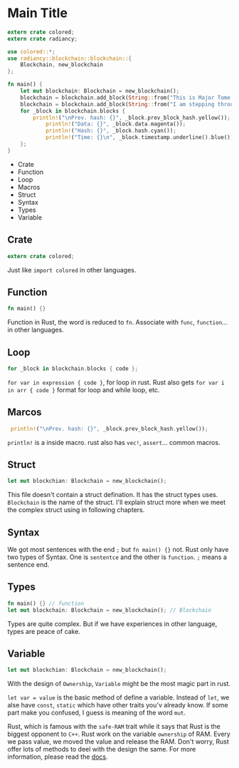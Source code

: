 
# Main Title

```rust
extern crate colored; 
extern crate radiancy; 

use colored::*; 
use radiancy::blockchain::blockchain::{
    Blockchain, new_blockchain
};

fn main() {
    let mut blockchain: Blockchain = new_blockchain();        
    blockchain = blockchain.add_block(String::from("This is Major Tome to Ground Control."));
    blockchain = blockchain.add_block(String::from("I am stepping through the door."));
    for _block in blockchain.blocks {
        println!("\nPrev. hash: {}", _block.prev_block_hash.yellow());
		    println!("Data: {}", _block.data.magenta());
		    println!("Hash: {}", _block.hash.cyan());
		    println!("Time: {}\n", _block.timestamp.underline().blue());
    };
}
```

+ Crate
+ Function
+ Loop
+ Macros
+ Struct
+ Syntax
+ Types
+ Variable

## Crate

```rust
extern crate colored;
```
Just like `import colored` in other languages.

## Function
```rust
fn main() {}
```
Function in Rust, the word is reduced to `fn`. Associate with `func`, `function`... in other languages.

## Loop

```rust
for _block in blockchain.blocks { code };
```

`for var in expression { code }`, for loop in rust. Rust also gets `for var i in arr { code }` format for loop and while loop, etc.

## Marcos

```rust
 println!("\nPrev. hash: {}", _block.prev_block_hash.yellow());
```
`println!` is a inside macro. rust also has `vec!`, `assert`... common macros.

## Struct

```rust
let mut blockchian: Blockchain = new_blockchain();
```
This file doesn't contain a struct defination. It has the struct types uses. `Blockchain` is the name of the struct. I'll explain struct more when we meet the complex struct using in following chapters.

## Syntax

We got most sentences with the end `;` but `fn main() {}` not. Rust only have two types of Syntax.
One is `sententce` and the other is `function`. `;` means a sentence end.

## Types

```rust
fn main() {} // function
let mut blockchain: Blockchain = new_blockchain(); // Blockchain
```
Types are quite complex. But if we have experiences in other language, types are peace of cake.

## Variable

```rust
let mut blockchian: Blockchain = new_blockchain();
```

With the design of `Ownership`, `Variable` might be the most magic part in rust. 

`let var = value` is the basic method of define a variable. Instead of `let`, we alse have `const`, `static` which have other traits you'v already know. If some part make you confused, I guess is meaning of the word `mut`.

Rust, which is famous with the `safe-RAM` trait while it says that Rust is the biggest opponent to `C++`. Rust work on the variable `ownership` of RAM. Every we pass value, we moved the value and release the RAM. Don't worry, Rust offer lots of methods to deel with the design the same. For more information, please read the [docs](https://doc.rust-lang.org).
